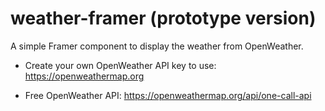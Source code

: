 # weather-framer (prototype version)

A simple Framer component to display the weather from OpenWeather.

* Create your own OpenWeather API key to use: https://openweathermap.org

* Free OpenWeather API: https://openweathermap.org/api/one-call-api
